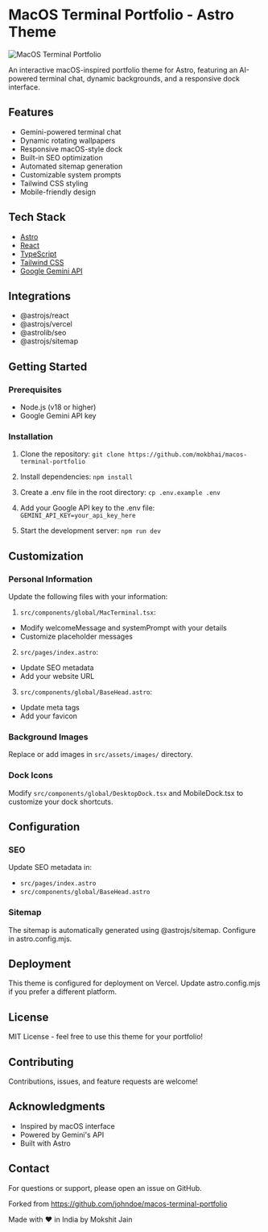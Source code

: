 # MacOS Terminal Portfolio - Astro Theme

![MacOS Terminal Portfolio](https://storage.googleapis.com/v-staff/theme-cover.png)

An interactive macOS-inspired portfolio theme for Astro, featuring an AI-powered terminal chat, dynamic backgrounds, and a responsive dock interface.

## Features

- Gemini-powered terminal chat
- Dynamic rotating wallpapers
- Responsive macOS-style dock
- Built-in SEO optimization
- Automated sitemap generation
- Customizable system prompts
- Tailwind CSS styling
- Mobile-friendly design

## Tech Stack

- [Astro](https://astro.build)
- [React](https://reactjs.org)
- [TypeScript](https://www.typescriptlang.org)
- [Tailwind CSS](https://tailwindcss.com)
- [Google Gemini API](https://gemini.google.com/api)

## Integrations

- @astrojs/react
- @astrojs/vercel
- @astrolib/seo
- @astrojs/sitemap

## Getting Started

### Prerequisites

- Node.js (v18 or higher)
- Google Gemini API key

### Installation

1. Clone the repository:
   `git clone https://github.com/mokbhai/macos-terminal-portfolio`

2. Install dependencies:
   `npm install`

3. Create a .env file in the root directory:
   `cp .env.example .env`

4. Add your Google API key to the .env file:
   `GEMINI_API_KEY=your_api_key_here`

5. Start the development server:
   `npm run dev`

## Customization

### Personal Information

Update the following files with your information:

1. `src/components/global/MacTerminal.tsx`:

- Modify welcomeMessage and systemPrompt with your details
- Customize placeholder messages

2. `src/pages/index.astro`:

- Update SEO metadata
- Add your website URL

3. `src/components/global/BaseHead.astro`:

- Update meta tags
- Add your favicon

### Background Images

Replace or add images in `src/assets/images/` directory.

### Dock Icons

Modify `src/components/global/DesktopDock.tsx` and MobileDock.tsx to customize your dock shortcuts.

## Configuration

### SEO

Update SEO metadata in:

- `src/pages/index.astro`
- `src/components/global/BaseHead.astro`

### Sitemap

The sitemap is automatically generated using @astrojs/sitemap. Configure in astro.config.mjs.

## Deployment

This theme is configured for deployment on Vercel. Update astro.config.mjs if you prefer a different platform.

## License

MIT License - feel free to use this theme for your portfolio!

## Contributing

Contributions, issues, and feature requests are welcome!

## Acknowledgments

- Inspired by macOS interface
- Powered by Gemini's API
- Built with Astro

## Contact

For questions or support, please open an issue on GitHub.

Forked from https://github.com/johndoe/macos-terminal-portfolio

Made with ❤️ in India by Mokshit Jain
